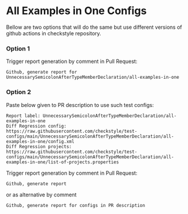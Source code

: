 # All Examples in One Configs

Bellow are two options that will do the same but use different versions
of github actions in checkstyle repository.


### Option 1
Trigger report generation by comment in Pull Request:
```
Github, generate report for UnnecessarySemicolonAfterTypeMemberDeclaration/all-examples-in-one
```

### Option 2

Paste below given to PR description to use such test configs:
```
Report label: UnnecessarySemicolonAfterTypeMemberDeclaration/all-examples-in-one
Diff Regression config: https://raw.githubusercontent.com/checkstyle/test-configs/main/UnnecessarySemicolonAfterTypeMemberDeclaration/all-examples-in-one/config.xml
Diff Regression projects: https://raw.githubusercontent.com/checkstyle/test-configs/main/UnnecessarySemicolonAfterTypeMemberDeclaration/all-examples-in-one/list-of-projects.properties
```

Trigger report generation by comment in Pull Request:
```
Github, generate report
```
or as alternative by comment
```
Github, generate report for configs in PR description
```
